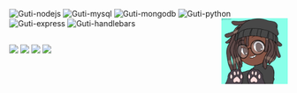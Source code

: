 <div style="display: inline_block"><br>
  <img align="center" alt="Guti-nodejs" height="70" width="80" src="https://cdn.jsdelivr.net/gh/devicons/devicon/icons/nodejs/nodejs-original.svg" />
  <img align="center" alt="Guti-mysql" height="70" width="80" src="https://cdn.jsdelivr.net/gh/devicons/devicon/icons/mysql/mysql-original.svg">
  <img align="center" alt="Guti-mongodb" height="70" width="80" src="https://cdn.jsdelivr.net/gh/devicons/devicon/icons/mongodb/mongodb-original.svg">
  <img align="center" alt="Guti-python" height="70" width="80" src="https://cdn.jsdelivr.net/gh/devicons/devicon/icons/python/python-original.svg">
  <img align="center" alt="Guti-express" height="70" width="80" src="https://cdn.jsdelivr.net/gh/devicons/devicon/icons/express/express-original-wordmark.svg">
  <img align="center" alt="Guti-handlebars" height="70" width="80" src="https://cdn.jsdelivr.net/gh/devicons/devicon/icons/handlebars/handlebars-original.svg">
  <img align="right" alt="Guti-gif" width="120" src="./assets/Guti-gif.gif"/>
</div>

##

<div> 
  <a href="https://www.youtube.com/@dopedprogrammer" target="_blank"><img src="https://img.shields.io/badge/YouTube-FF0000?style=for-the-badge&logo=youtube&logoColor=white" target="_blank"></a>
  <a href="https://instagram.com/_gutierrez.ss" target="_blank"><img src="https://img.shields.io/badge/-Instagram-%23E4405F?style=for-the-badge&logo=instagram&logoColor=white" target="_blank"></a>
  <a href = "mailto:gutierrezmatheus210@gmail.com"><img src="https://img.shields.io/badge/-Gmail-%23333?style=for-the-badge&logo=gmail&logoColor=white" target="_blank"></a>
  <a href="https://www.linkedin.com/in/gutierrez64" target="_blank"><img src="https://img.shields.io/badge/-LinkedIn-%230077B5?style=for-the-badge&logo=linkedin&logoColor=white" target="_blank"></a> 
  
</div>
